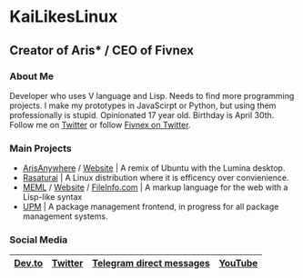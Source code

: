 # KaiLikesLinux
## Creator of Aris* / CEO of Fivnex
### About Me
Developer who uses V language and Lisp. Needs to find more programming projects. I make my prototypes in JavaScirpt or Python, but using them professionally is stupid. Opinionated 17 year old. Birthday is April 30th. Follow me on [Twitter](https://twitter.com/KaiLikesLinux) or follow [Fivnex on Twitter](https://twitter.com/Fivnex). 

### Main Projects
- [ArisAnywhere](https://twitter.com/arisanywhere) / [Website](https://aris.fivnex.co) | A remix of Ubuntu with the Lumina desktop.
- [Rasaturai](https://twitter.com/rasaturai) | A Linux distribution where it is efficency over convienience.
- [MEML](https://twitter.com/MEMLLanguage) / [Website](https://meml.kaix.live) / [FileInfo.com](https://fileinfo.com/extension/meml) | A markup language for the web with a Lisp-like syntax
- [UPM](https://github.com/fivnex/upm) | A package management frontend, in progress for all package management systems.

### Social Media
| [Dev.to](https://dev.to/kailyons) | [Twitter](https://twitter.com/KaiLikesLinux) | [Telegram direct messages](https://t.me/kailovelinux) | [YouTube](https://www.youtube.com/channel/UCO7MWhBJmlp4L1FON75pK4g) |
| --- | --- | --- | --- |

